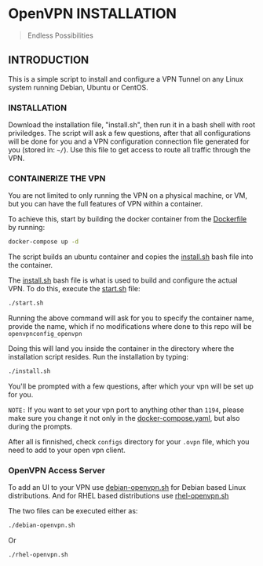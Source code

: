 # OpenVPN INSTALLATION

> Endless Possibilities

## INTRODUCTION

This is a simple script to install and configure a VPN Tunnel on any Linux system running Debian, Ubuntu or CentOS.

### INSTALLATION

Download the installation file, "install.sh", then run it in a bash shell with root priviledges.
The script will ask a few questions, after that all configurations will be done for you and a VPN configuration connection file generated for you (stored in: `~/`).
Use this file to get access to route all traffic through the VPN.

### CONTAINERIZE THE VPN

You are not limited to only running the VPN on a physical machine, or VM, but you can have the full features of VPN within a container.

To achieve this, start by building the docker container from the [Dockerfile](Dockerfile) by running:

```bash
docker-compose up -d
```

The script builds an ubuntu container and copies the [install.sh](install.sh) bash file into the container.

The [install.sh](install.sh) bash file is what is used to build and configure the actual VPN. To do this, execute the [start.sh](start.sh) file:

```bash
./start.sh
```

Running the above command will ask for you to specify the container name, provide the name, which if no modifications where done to this repo will be `openvpnconfig_openvpn`

Doing this will land you inside the container in the directory where the installation script resides. Run the installation by typing:

```bash
./install.sh
```

You'll be prompted with a few questions, after which your vpn will be set up for you.

`NOTE:` If you want to set your vpn port to anything other than `1194`, please make sure you change it not only in the [docker-compose.yaml](docker-compose.yaml), but also during the prompts.

After all is finnished, check `configs` directory for your `.ovpn` file, which you need to add to your open vpn client.

### OpenVPN Access Server

To add an UI to your VPN use [debian-openvpn.sh](debian-openvpn.sh) for Debian based Linux distributions. And for RHEL based distributions use [rhel-openvpn.sh](rhel-openvpn.sh)

The two files can be executed either as:

```bash
./debian-openvpn.sh
```

Or

```bash
./rhel-openvpn.sh
```
